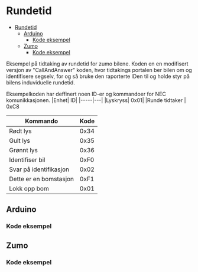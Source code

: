 # Rundetid

- [Rundetid](#rundetid)
  - [Arduino](#arduino)
    - [Kode eksempel](#kode-eksempel)
  - [Zumo](#zumo)
    - [Kode eksempel](#kode-eksempel-1)

Eksempel på tidtaking av rundetid for zumo bilene. Koden en en modifisert versjon av "CallAndAnswer" koden, hvor tidtakings portalen ber bilen om og identifisere segselv, for og så bruke den raporterte IDen til og holde styr på bilens induviduelle rundetid.

Eksempelkoden har deffinert noen ID-er og kommandoer for NEC komunikkasjonen.
|Enhet| ID|
|-----|---|
|Lyskryss| 0x01|
|Runde tidtaker | 0xC8  


|Kommando | Kode |
|----|---|
|Rødt lys | 0x34 |
|Gult lys | 0x35 |
|Grønnt lys | 0x36 |
|Identifiser bil | 0xF0|
|Svar på identifikasjon| 0x02 |
|Dette er en bomstasjon| 0xF1 |
|Lokk opp bom | 0x01 |

## Arduino
### Kode eksempel
## Zumo
### Kode eksempel